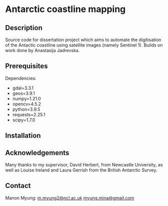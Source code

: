 # Antarctic coastline mapping
## Description
Source code for dissertation project which aims to automate the digitisation of the Antactic coastline using satellite images (namely Sentinel 1).
Builds on work done by Anastasija Jadrevska.

## Prerequisites
Dependencies:
- gdal=3.3.1
- geos=3.9.1
- numpy=1.21.0
- opencv=4.5.2
- python=3.9.5
- requests=2.25.1
- scipy=1.7.0

## Installation

## Acknowledgements
Many thanks to my supervisor, David Herbert, from Newcastle University, as well as Louise Ireland and Laura Gerrish from the British Antarctic Survey.

## Contact
Manon Myung:
m.myung2@ncl.ac.uk
myung.mina@gmail.com
